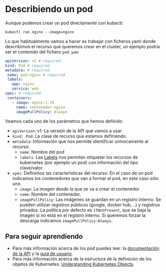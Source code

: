 # Describiendo un pod

Aunque podemos crear un pod directamente con kubectl:

    kubectl run nginx --image=nginx

Lo que habitualmente vamos a hacer es trabajar con ficheros yaml donde describimos el recurso que queremos crear en el cluster, un ejemplo podría ser el contenido del fichero `pod.yam`:

```yaml
apiVersion: v1 # required
kind: Pod # required
metadata: # required
 name: pod-nginx # required
 labels:
   app: nginx
   service: web
spec: # required
 containers:
   - image: nginx:1.16
     name: contenedor-nginx
     imagePullPolicy: Always
```

Veamos cada uno de los parámetros que hemos definido:

* `apiVersion`: v1: La versión de la API que vamos a usar.
* `kind: Pod`: La clase de recurso que estamos definiendo.
* `metadata`: Información que nos permite identificar unívocamente al recurso:
    * `name`: Nombre del pod
    * `labels`: Las [Labels](https://kubernetes.io/docs/concepts/overview/working-with-objects/labels/) nos permiten etiquetar los recursos de kubernetes (por ejemplo un pod) con información del tipo clave/valor.
* `spec`: Definimos las características del recurso. En el caso de un pod indicamos los contenedores que van a formar el pod, en este caso sólo uno. 
    * `image`: La imagen desde la que se va a crear el contenedor
    * `name`: Nombre del contenedor.
    * `imagePullPolicy`: Las imágenes se guardan en un registro interno. Se pueden utilizar registros públicos (google, docker hub,...) y registros privados. La política por defecto es `IfNotPresent`, que se baja la imagen si no está en el registro interno. Si queremos forzar la descarga indicamos `imagePullPolicy:Always`.

## Para seguir aprendiendo

* Para más información acerca de los pod puedes leer: la [documentación de la API](https://kubernetes.io/docs/reference/generated/kubernetes-api/v1.20/#pod-v1-core) y la [guía de usuario](https://kubernetes.io/docs/concepts/workloads/pods/).
* Para más información acerca de la estructura de la definición de los objetos de Kubernetes: [Understanding Kubernetes Objects](https://kubernetes.io/docs/concepts/overview/working-with-objects/kubernetes-objects/).



